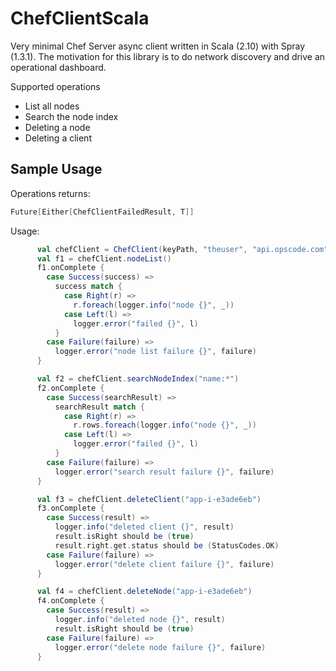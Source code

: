 ChefClientScala
===============

Very minimal Chef Server async client written in Scala (2.10) with Spray (1.3.1). The motivation for this library is to do network discovery and drive an operational dashboard.

Supported operations
* List all nodes
* Search the node index
* Deleting a node
* Deleting a client


Sample Usage
------------

Operations returns:
```scala
Future[Either[ChefClientFailedResult, T]]
```

Usage:
```scala
      val chefClient = ChefClient(keyPath, "theuser", "api.opscode.com", Some("/organizations/myorg"))
      val f1 = chefClient.nodeList()
      f1.onComplete {
        case Success(success) =>
          success match {
            case Right(r) =>
              r.foreach(logger.info("node {}", _))
            case Left(l) =>
              logger.error("failed {}", l)
          }
        case Failure(failure) =>
          logger.error("node list failure {}", failure)
      }

      val f2 = chefClient.searchNodeIndex("name:*")
      f2.onComplete {
        case Success(searchResult) =>
          searchResult match {
            case Right(r) =>
              r.rows.foreach(logger.info("node {}", _))
            case Left(l) =>
              logger.error("failed {}", l)
          }
        case Failure(failure) =>
          logger.error("search result failure {}", failure)
      }

      val f3 = chefClient.deleteClient("app-i-e3ade6eb")
      f3.onComplete {
        case Success(result) =>
          logger.info("deleted client {}", result)
          result.isRight should be (true)
          result.right.get.status should be (StatusCodes.OK)
        case Failure(failure) =>
          logger.error("delete client failure {}", failure)
      }

      val f4 = chefClient.deleteNode("app-i-e3ade6eb")
      f4.onComplete {
        case Success(result) =>
          logger.info("deleted node {}", result)
          result.isRight should be (true)
        case Failure(failure) =>
          logger.error("delete node failure {}", failure)
      }
```


[SearchResults]:https://github.com/nefilim/ChefClientScala/blob/master/src/main/scala/org/nefilim/chefclient/domain/ChefConstructs.scala
